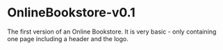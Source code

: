 # OnlineBookstore-v0.1
The first version of an Online Bookstore. It is very basic - only containing one page including a header and the logo.
